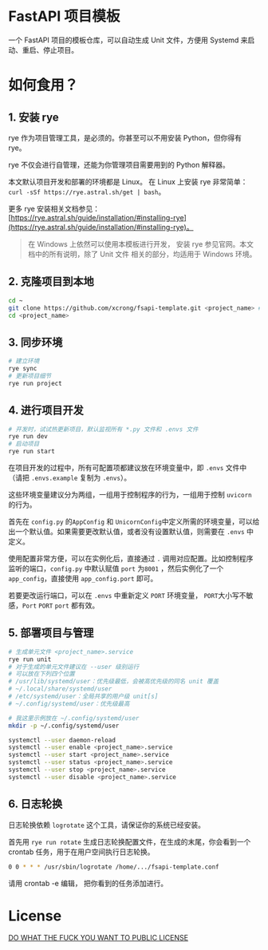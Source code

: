 # FastAPI 项目模板

一个 FastAPI 项目的模板仓库，可以自动生成 Unit 文件，方便用 Systemd 来启动、重启、停止项目。

# 如何食用？

## 1. 安装 rye

rye 作为项目管理工具，是必须的。你甚至可以不用安装 Python，但你得有 rye。

rye 不仅会进行自管理，还能为你管理项目需要用到的 Python 解释器。

本文默认项目开发和部署的环境都是 Linux。 在 Linux 上安装 rye 非常简单： `curl -sSf https://rye.astral.sh/get | bash`。

更多 rye 安装相关文档参见： [https://rye.astral.sh/guide/installation/#installing-rye](https://rye.astral.sh/guide/installation/#installing-rye)。


> 在 Windows 上依然可以使用本模板进行开发， 安装 rye 参见官网。本文档中的所有说明，除了 Unit 文件 相关的部分，均适用于 Windows 环境。

## 2. 克隆项目到本地

```bash
cd ~
git clone https://github.com/xcrong/fsapi-template.git <project_name> # 替换成你想要的项目名
cd <project_name> 
```


## 3. 同步环境

```bash
# 建立环境
rye sync 
# 更新项目细节
rye run project 
```

## 4. 进行项目开发

```bash
# 开发时，试试热更新项目，默认监视所有 *.py 文件和 .envs 文件
rye run dev 
# 启动项目
rye run start 
```

在项目开发的过程中，所有可配置项都建议放在环境变量中，即 `.envs` 文件中（请把 `.envs.example` 复制为 `.envs`）。

这些环境变量建议分为两组，一组用于控制程序的行为，一组用于控制 `uvicorn` 的行为。

首先在 `config.py` 的`AppConfig` 和 `UnicornConfig`中定义所需的环境变量，可以给出一个默认值。如果需要更改默认值，或者没有设置默认值，则需要在 `.envs` 中定义。


使用配置非常方便，可以在实例化后，直接通过 `.` 调用对应配置。比如控制程序监听的端口，`config.py` 中默认赋值 `port` 为`8001` ，然后实例化了一个 `app_config`，直接使用 `app_config.port` 即可。

若要更改运行端口，可以在 `.envs` 中重新定义 `PORT` 环境变量， `PORT`大小写不敏感，`Port` `PORT` `port` 都有效。


## 5. 部署项目与管理

```bash
# 生成单元文件 <project_name>.service
rye run unit 
# 对于生成的单元文件建议在 --user 级别运行
# 可以放在下列四个位置
# /usr/lib/systemd/user：优先级最低，会被高优先级的同名 unit 覆盖
# ~/.local/share/systemd/user
# /etc/systemd/user：全局共享的用户级 unit[s]
# ~/.config/systemd/user：优先级最高

# 我这里示例放在 ~/.config/systemd/user
mkdir -p ~/.config/systemd/user

systemctl --user daemon-reload
systemctl --user enable <project_name>.service
systemctl --user start <project_name>.service
systemctl --user status <project_name>.service
systemctl --user stop <project_name>.service
systemctl --user disable <project_name>.service
```

## 6. 日志轮换

日志轮换依赖 `logrotate` 这个工具，请保证你的系统已经安装。

首先用 `rye run rotate` 生成日志轮换配置文件，在生成的末尾，你会看到一个 crontab 任务，用于在用户空间执行日志轮换。

```bash
0 0 * * * /usr/sbin/logrotate /home/.../fsapi-template.conf
```

请用 crontab -e 编辑， 把你看到的任务添加进行。

# License
[DO WHAT THE FUCK YOU WANT TO PUBLIC LICENSE](./LICENSE)
